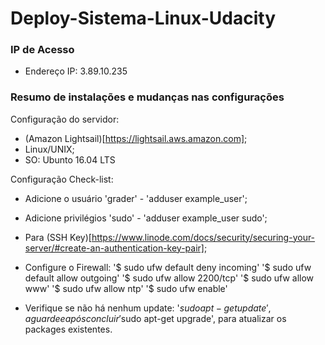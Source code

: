 # Deploy-Sistema-Linux-Udacity

### IP de Acesso
* Endereço IP: 3.89.10.235


### Resumo de instalações e mudanças nas configurações
Configuração do servidor:
* (Amazon Lightsail)[https://lightsail.aws.amazon.com];
* Linux/UNIX;
* SO: Ubunto 16.04 LTS

Configuração Check-list:
* Adicione o usuário 'grader' - 'adduser example_user';
* Adicione privilégios 'sudo' - 'adduser example_user sudo';
* Para (SSH Key)[https://www.linode.com/docs/security/securing-your-server/#create-an-authentication-key-pair];
* Configure o Firewall:
'$ sudo ufw default deny incoming'
'$ sudo ufw default allow outgoing'
'$ sudo ufw allow 2200/tcp'
'$ sudo ufw allow www'
'$ sudo ufw allow ntp'
'$ sudo ufw enable'

* Verifique se não há nenhum update: '$sudo apt-get update', aguarde e após concluir '$sudo apt-get upgrade', para atualizar os packages existentes.
